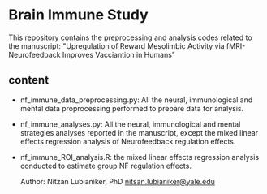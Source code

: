 # Brain Immune Study
This repository contains the preprocessing and analysis codes related to the manuscript: "Upregulation of Reward Mesolimbic Activity via fMRI-Neurofeedback Improves Vacciantion in Humans"

## content
- nf_immune_data_preprocessing.py: All the neural, immunological and mental data proprocessing performed to prepare data for analysis.
- nf_immune_analyses.py: All the neural, immunological and mental strategies analyses reported in the manuscript, except the mixed linear effects regression analysis of Neurofeedback regulation effects.
- nf_immune_ROI_analysis.R: the mixed linear effects regression analysis conducted to estimate group NF regulation effects.

  Author:
  Nitzan Lubianiker, PhD
  nitsan.lubianiker@yale.edu

  
